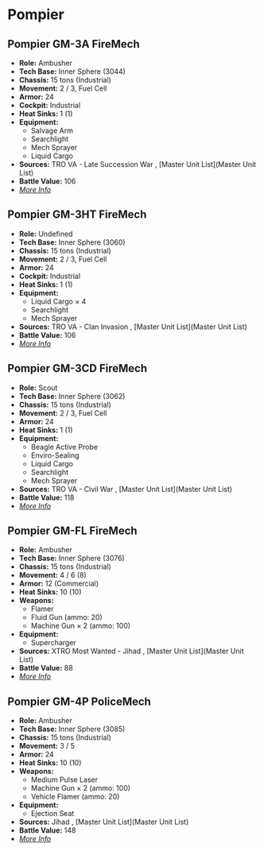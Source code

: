 # Pompier 

## Pompier GM-3A FireMech 

- **Role:** Ambusher 
- **Tech Base:** Inner Sphere (3044) 
- **Chassis:** 15 tons (Industrial) 
- **Movement:** 2 / 3, Fuel Cell 
- **Armor:** 24 
- **Cockpit:** Industrial 
- **Heat Sinks:** 1 (1) 
- **Equipment:** 
  - Salvage Arm 
  - Searchlight 
  - Mech Sprayer 
  - Liquid Cargo 
- **Sources:** TRO VA - Late Succession War , [Master Unit List](Master Unit List) 
- **Battle Value:** 106 
- [*More Info*](pompier/pompier_gm-3a_firemech.md) 

## Pompier GM-3HT FireMech 

- **Role:** Undefined 
- **Tech Base:** Inner Sphere (3060) 
- **Chassis:** 15 tons (Industrial) 
- **Movement:** 2 / 3, Fuel Cell 
- **Armor:** 24 
- **Cockpit:** Industrial 
- **Heat Sinks:** 1 (1) 
- **Equipment:** 
  - Liquid Cargo × 4 
  - Searchlight 
  - Mech Sprayer 
- **Sources:** TRO VA - Clan Invasion , [Master Unit List](Master Unit List) 
- **Battle Value:** 106 
- [*More Info*](pompier/pompier_gm-3ht_firemech.md) 

## Pompier GM-3CD FireMech 

- **Role:** Scout 
- **Tech Base:** Inner Sphere (3062) 
- **Chassis:** 15 tons (Industrial) 
- **Movement:** 2 / 3, Fuel Cell 
- **Armor:** 24 
- **Heat Sinks:** 1 (1) 
- **Equipment:** 
  - Beagle Active Probe 
  - Enviro-Sealing 
  - Liquid Cargo 
  - Searchlight 
  - Mech Sprayer 
- **Sources:** TRO VA - Civil War , [Master Unit List](Master Unit List) 
- **Battle Value:** 118 
- [*More Info*](pompier/pompier_gm-3cd_firemech.md) 

## Pompier GM-FL FireMech 

- **Role:** Ambusher 
- **Tech Base:** Inner Sphere (3076) 
- **Chassis:** 15 tons (Industrial) 
- **Movement:** 4 / 6 (8) 
- **Armor:** 12 (Commercial) 
- **Heat Sinks:** 10 (10) 
- **Weapons:** 
  - Flamer 
  - Fluid Gun (ammo: 20) 
  - Machine Gun × 2 (ammo: 100) 
- **Equipment:** 
  - Supercharger 
- **Sources:** XTRO Most Wanted - Jihad , [Master Unit List](Master Unit List) 
- **Battle Value:** 88 
- [*More Info*](pompier/pompier_gm-fl_firemech.md) 

## Pompier GM-4P PoliceMech 

- **Role:** Ambusher 
- **Tech Base:** Inner Sphere (3085) 
- **Chassis:** 15 tons (Industrial) 
- **Movement:** 3 / 5 
- **Armor:** 24 
- **Heat Sinks:** 10 (10) 
- **Weapons:** 
  - Medium Pulse Laser 
  - Machine Gun × 2 (ammo: 100) 
  - Vehicle Flamer (ammo: 20) 
- **Equipment:** 
  - Ejection Seat 
- **Sources:** Jihad , [Master Unit List](Master Unit List) 
- **Battle Value:** 148 
- [*More Info*](pompier/pompier_gm-4p_policemech.md) 

